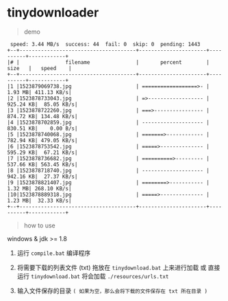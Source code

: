 # tinydownloader

> demo

```
 speed: 3.44 MB/s  success: 44  fail: 0  skip: 0  pending: 1443
+--+--------------------------------------+----------------------+----------+------------+
|# |               filename               |       percent        |   size   |   speed    |
+--+--------------------------------------+----------------------+----------+------------+
|1 |1523879069738.jpg                     | ==================>- |   1.93 MB| 411.13 KB/s|
|2 |1523878733043.jpg                     | =>------------------ | 925.24 KB|  85.05 KB/s|
|3 |1523878722260.jpg                     | ===>---------------- | 874.72 KB| 134.48 KB/s|
|4 |1523878702859.jpg                     | -------------------- | 830.51 KB|    0.00 B/s|
|5 |1523878740068.jpg                     | =======>------------ | 782.94 KB| 479.05 KB/s|
|6 |1523878753542.jpg                     | =====>-------------- | 595.29 KB|  67.21 KB/s|
|7 |1523878736682.jpg                     | ==========>--------- | 537.66 KB| 563.45 KB/s|
|8 |1523878718740.jpg                     | -------------------- | 942.16 KB|  27.37 KB/s|
|9 |1523878821407.jpg                     | ========>----------- |   1.32 MB| 268.10 KB/s|
|10|1523878889318.jpg                     | =====>-------------- |   1.23 MB|  32.33 KB/s|
+--+--------------------------------------+----------------------+----------+------------+
```

> how to use

windows & jdk >= 1.8

1. 运行 `compile.bat` 编译程序

2. 将需要下载的列表文件 (txt) 拖放在 `tinydownload.bat` 上来进行加载
   或
   直接运行 `tinydownload.bat` 将会加载 `./resources/urls.txt`

3. 输入文件保存的目录 ` ( 如果为空，那么会将下载的文件保存在 txt 所在目录 ) `